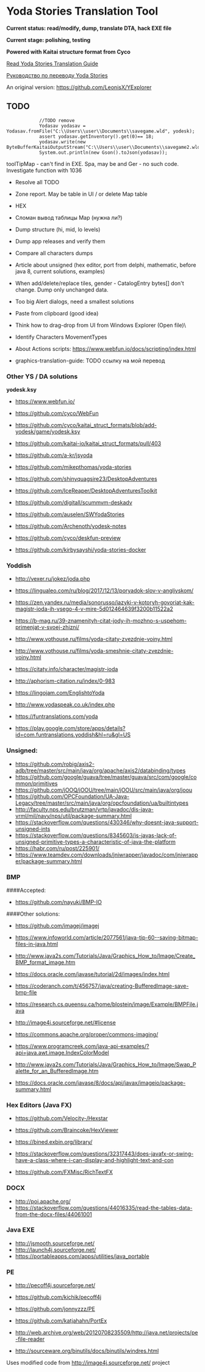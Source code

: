 # Yoda Stories Translation Tool

**Current status: read/modify, dump, translate DTA, hack EXE file**

**Current stage: polishing, testing**

**Powered with Kaitai structure format from Cyco**

[Read Yoda Stories Translation Guide](documents/translation-guide.md)

[Руководство по переводу Yoda Stories](documents/ru/translation-guide.md)

An original version: https://github.com/LeonisX/YExplorer


## TODO


                //TODO remove
                Yodasav yodasav = Yodasav.fromFile("C:\\Users\\user\\Documents\\savegame.wld", yodesk);
                assert yodasav.getInventory().get(0)== 18;
                yodasav.write(new ByteBufferKaitaiOutputStream("C:\\Users\\user\\Documents\\savegame2.wld"));
                System.out.println(new Gson().toJson(yodasav));


toolTipMap - can't find in EXE.
Spa, may be and Ger - no such code. Investigate function with 1036

* Resolve all TODO

* Zone report. May be table in UI / or delete Map table

* HEX

* Сломан вывод таблицы Map (нужна ли?)

* Dump structure (hi, mid, lo levels)

* Dump app releases and verify them

* Compare all characters dumps
* Article about unsigned (hex editor, port from delphi, mathematic, before java 8, current solutions, examples)

* When add/delete/replace tiles, gender - CatalogEntry bytes[] don't change. Dump only unchanged data.

* Too big Alert dialogs, need a smallest solutions

* Paste from clipboard (good idea)
* Think how to drag-drop from UI from Windows Explorer (Open file)\

* Identify Characters MovementTypes

* About Actions scripts: https://www.webfun.io/docs/scripting/index.html

* graphics-translation-guide: TODO ссылку на мой перевод

### Other YS / DA solutions

**yodesk.ksy**

* https://www.webfun.io/
* https://github.com/cyco/WebFun
* https://github.com/cyco/kaitai_struct_formats/blob/add-yodesk/game/yodesk.ksy
* https://github.com/kaitai-io/kaitai_struct_formats/pull/403

* https://github.com/a-kr/jsyoda
* https://github.com/mikepthomas/yoda-stories
* https://github.com/shinyquagsire23/DesktopAdventures
* https://github.com/IceReaper/DesktopAdventuresToolkit
* https://github.com/digitall/scummvm-deskadv

* https://github.com/auselen/SWYodaStories
* https://github.com/Archenoth/yodesk-notes
* https://github.com/cyco/deskfun-preview

* https://github.com/kirbysayshi/yoda-stories-docker

### Yoddish

* http://vexer.ru/jokez/joda.php
* https://lingualeo.com/ru/blog/2017/12/13/poryadok-slov-v-angliyskom/
* https://zen.yandex.ru/media/sonorusso/iazyki-v-kotoryh-govoriat-kak-magistr-ioda-ih-vsego-4-v-mire-5d012464639f3200b11522a2

* https://b-mag.ru/39-znamenityh-citat-jody-ih-mozhno-s-uspehom-primenjat-v-svoej-zhizni/
* http://www.vothouse.ru/films/yoda-citaty-zvezdnie-voiny.html
* http://www.vothouse.ru/films/yoda-smeshnie-citaty-zvezdnie-voiny.html
* https://citaty.info/character/magistr-ioda
* http://aphorism-citation.ru/index/0-983

* https://lingojam.com/EnglishtoYoda
* http://www.yodaspeak.co.uk/index.php
* https://funtranslations.com/yoda
* https://play.google.com/store/apps/details?id=com.funtranslations.yoddish&hl=ru&gl=US


### Unsigned:

* https://github.com/robig/axis2-adb/tree/master/src/main/java/org/apache/axis2/databinding/types
* https://github.com/google/guava/tree/master/guava/src/com/google/common/primitives
* https://github.com/jOOQ/jOOU/tree/main/jOOU/src/main/java/org/joou
* https://github.com/OPCFoundation/UA-Java-Legacy/tree/master/src/main/java/org/opcfoundation/ua/builtintypes
* http://faculty.nps.edu/brutzman/vrtp/javadoc/dis-java-vrml/mil/navy/nps/util/package-summary.html
* https://stackoverflow.com/questions/430346/why-doesnt-java-support-unsigned-ints
* https://stackoverflow.com/questions/8345603/is-javas-lack-of-unsigned-primitive-types-a-characteristic-of-java-the-platform
* https://habr.com/ru/post/225901/
* https://www.teamdev.com/downloads/jniwrapper/javadoc/com/jniwrapper/package-summary.html

### BMP

####Accepted:

* https://github.com/nayuki/BMP-IO

####Other solutions:

* https://github.com/imagej/imagej
* https://www.infoworld.com/article/2077561/java-tip-60--saving-bitmap-files-in-java.html
* http://www.java2s.com/Tutorials/Java/Graphics_How_to/Image/Create_BMP_format_image.htm
* https://docs.oracle.com/javase/tutorial/2d/images/index.html
* https://coderanch.com/t/456757/java/creating-BufferedImage-save-bmp-file
* https://research.cs.queensu.ca/home/blostein/image/Example/BMPFile.java
* http://image4j.sourceforge.net/#license
* https://commons.apache.org/proper/commons-imaging/

* https://www.programcreek.com/java-api-examples/?api=java.awt.image.IndexColorModel
* http://www.java2s.com/Tutorials/Java/Graphics_How_to/Image/Swap_Palette_for_an_BufferedImage.htm
* https://docs.oracle.com/javase/8/docs/api/javax/imageio/package-summary.html

### Hex Editors (Java FX)

* https://github.com/Velocity-/Hexstar
* https://github.com/Braincoke/HexViewer

* https://bined.exbin.org/library/

* https://stackoverflow.com/questions/32317443/does-javafx-or-swing-have-a-class-where-i-can-display-and-highlight-text-and-con
* https://github.com/FXMisc/RichTextFX

### DOCX

* http://poi.apache.org/
* https://stackoverflow.com/questions/44016335/read-the-tables-data-from-the-docx-files/44061001

### Java EXE

* http://jsmooth.sourceforge.net/
* http://launch4j.sourceforge.net/
* https://portableapps.com/apps/utilities/java_portable

### PE

* http://pecoff4j.sourceforge.net/
* https://github.com/kichik/pecoff4j
* https://github.com/jonnyzzz/PE

* https://github.com/katjahahn/PortEx
* http://web.archive.org/web/20120708235509/http://java.net/projects/pe-file-reader
* http://sourceware.org/binutils/docs/binutils/windres.html



Uses modified code from http://image4j.sourceforge.net/ project